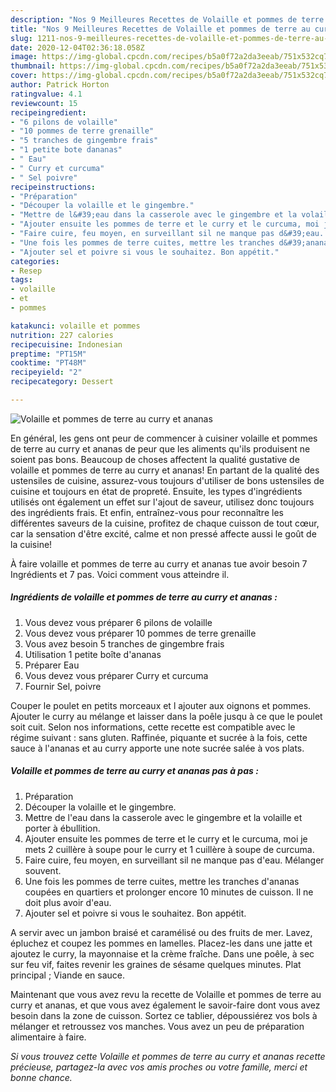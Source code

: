 ```yaml
---
description: "Nos 9 Meilleures Recettes de Volaille et pommes de terre au curry et ananas"
title: "Nos 9 Meilleures Recettes de Volaille et pommes de terre au curry et ananas"
slug: 1211-nos-9-meilleures-recettes-de-volaille-et-pommes-de-terre-au-curry-et-ananas
date: 2020-12-04T02:36:18.058Z
image: https://img-global.cpcdn.com/recipes/b5a0f72a2da3eeab/751x532cq70/volaille-et-pommes-de-terre-au-curry-et-ananas-photo-principale-de-la-recette.jpg
thumbnail: https://img-global.cpcdn.com/recipes/b5a0f72a2da3eeab/751x532cq70/volaille-et-pommes-de-terre-au-curry-et-ananas-photo-principale-de-la-recette.jpg
cover: https://img-global.cpcdn.com/recipes/b5a0f72a2da3eeab/751x532cq70/volaille-et-pommes-de-terre-au-curry-et-ananas-photo-principale-de-la-recette.jpg
author: Patrick Horton
ratingvalue: 4.1
reviewcount: 15
recipeingredient:
- "6 pilons de volaille"
- "10 pommes de terre grenaille"
- "5 tranches de gingembre frais"
- "1 petite bote dananas"
- " Eau"
- " Curry et curcuma"
- " Sel poivre"
recipeinstructions:
- "Préparation"
- "Découper la volaille et le gingembre."
- "Mettre de l&#39;eau dans la casserole avec le gingembre et la volaille et porter à ébullition."
- "Ajouter ensuite les pommes de terre et le curry et le curcuma, moi je mets 2 cuillère à soupe pour le curry et 1 cuillère à soupe de curcuma."
- "Faire cuire, feu moyen, en surveillant sil ne manque pas d&#39;eau. Mélanger souvent."
- "Une fois les pommes de terre cuites, mettre les tranches d&#39;ananas coupées en quartiers et prolonger encore 10 minutes de cuisson. Il ne doit plus avoir d&#39;eau."
- "Ajouter sel et poivre si vous le souhaitez. Bon appétit."
categories:
- Resep
tags:
- volaille
- et
- pommes

katakunci: volaille et pommes 
nutrition: 227 calories
recipecuisine: Indonesian
preptime: "PT15M"
cooktime: "PT48M"
recipeyield: "2"
recipecategory: Dessert

---
```



![Volaille et pommes de terre au curry et ananas](https://img-global.cpcdn.com/recipes/b5a0f72a2da3eeab/751x532cq70/volaille-et-pommes-de-terre-au-curry-et-ananas-photo-principale-de-la-recette.jpg)

En général, les gens ont peur de commencer à cuisiner volaille et pommes de terre au curry et ananas de peur que les aliments qu'ils produisent ne soient pas bons. Beaucoup de choses affectent la qualité gustative de volaille et pommes de terre au curry et ananas! En partant de la qualité des ustensiles de cuisine, assurez-vous toujours d'utiliser de bons ustensiles de cuisine et toujours en état de propreté. Ensuite, les types d'ingrédients utilisés ont également un effet sur l'ajout de saveur, utilisez donc toujours des ingrédients frais. Et enfin, entraînez-vous pour reconnaître les différentes saveurs de la cuisine, profitez de chaque cuisson de tout cœur, car la sensation d'être excité, calme et non pressé affecte aussi le goût de la cuisine!

<!--inarticleads1-->

À faire volaille et pommes de terre au curry et ananas tue avoir besoin 7 Ingrédients et 7 pas. Voici comment vous atteindre il.

##### Ingrédients de volaille et pommes de terre au curry et ananas :

1. Vous devez vous préparer 6 pilons de volaille
1. Vous devez vous préparer 10 pommes de terre grenaille
1. Vous avez besoin 5 tranches de gingembre frais
1. Utilisation 1 petite boîte d&#39;ananas
1. Préparer  Eau
1. Vous devez vous préparer  Curry et curcuma
1. Fournir  Sel, poivre


Couper le poulet en petits morceaux et l ajouter aux oignons et pommes. Ajouter le curry au mélange et laisser dans la poêle jusqu à ce que le poulet soit cuit. Selon nos informations, cette recette est compatible avec le régime suivant : sans gluten. Raffinée, piquante et sucrée à la fois, cette sauce à l&#39;ananas et au curry apporte une note sucrée salée à vos plats. 

<!--inarticleads2-->

##### Volaille et pommes de terre au curry et ananas pas à pas :

1. Préparation
1. Découper la volaille et le gingembre.
1. Mettre de l&#39;eau dans la casserole avec le gingembre et la volaille et porter à ébullition.
1. Ajouter ensuite les pommes de terre et le curry et le curcuma, moi je mets 2 cuillère à soupe pour le curry et 1 cuillère à soupe de curcuma.
1. Faire cuire, feu moyen, en surveillant sil ne manque pas d&#39;eau. Mélanger souvent.
1. Une fois les pommes de terre cuites, mettre les tranches d&#39;ananas coupées en quartiers et prolonger encore 10 minutes de cuisson. Il ne doit plus avoir d&#39;eau.
1. Ajouter sel et poivre si vous le souhaitez. Bon appétit.


A servir avec un jambon braisé et caramélisé ou des fruits de mer. Lavez, épluchez et coupez les pommes en lamelles. Placez-les dans une jatte et ajoutez le curry, la mayonnaise et la crème fraîche. Dans une poêle, à sec sur feu vif, faites revenir les graines de sésame quelques minutes. Plat principal ; Viande en sauce. 

<!--inarticleads1-->

<p>
Maintenant que vous avez revu la recette de Volaille et pommes de terre au curry et ananas, et que vous avez également le savoir-faire dont vous avez besoin dans la zone de cuisson. Sortez ce tablier, dépoussiérez vos bols à mélanger et retroussez vos manches. Vous avez un peu de préparation alimentaire à faire.
</p>

<p>
<i>Si vous trouvez cette Volaille et pommes de terre au curry et ananas recette précieuse, partagez-la avec vos amis proches ou votre famille, merci et bonne chance.</i>
</p>
